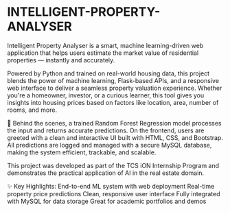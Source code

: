 # INTELLIGENT-PROPERTY-ANALYSER

Intelligent Property Analyser is a smart, machine learning-driven web application that helps users estimate the market value of residential properties — instantly and accurately.

Powered by Python and trained on real-world housing data, this project blends the power of machine learning, Flask-based APIs, and a responsive web interface to deliver a seamless property valuation experience. Whether you're a homeowner, investor, or a curious learner, this tool gives you insights into housing prices based on factors like location, area, number of rooms, and more.

🧠 Behind the scenes, a trained Random Forest Regression model processes the input and returns accurate predictions. On the frontend, users are greeted with a clean and interactive UI built with HTML, CSS, and Bootstrap. All predictions are logged and managed with a secure MySQL database, making the system efficient, trackable, and scalable.

This project was developed as part of the TCS iON Internship Program and demonstrates the practical application of AI in the real estate domain.

✨ Key Highlights:
End-to-end ML system with web deployment
Real-time property price predictions
Clean, responsive user interface
Fully integrated with MySQL for data storage
Great for academic portfolios and demos
